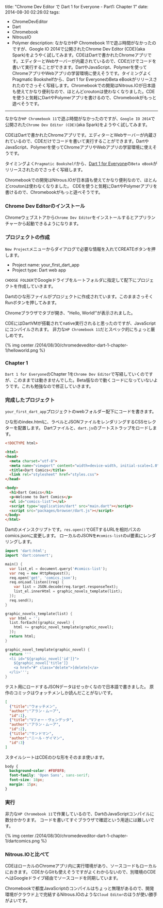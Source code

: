 title: "Chrome Dev Editor で Dart 1 for Everyone - Part1: Chapter 1"
date: 2014-08-30 02:26:02
tags:
 - ChromeDevEditor
 - Dart
 - Chromebook
 - NitrousIO
 - Polymer
description: なかなかHP Chromebook 11で遊ぶ時間がなかったのですが、Google IO 2014で公開されたChrome Dev Editor (CDE)(aka Spark)をようやく試してみます。CDEはDartで書かれたChromeアプリです。エディターとWebサーバーが内蔵されているので、CDEだけでコードを書いて実行することができます。DartやJavaScript、Polymerを使ってChromeアプリやWebアプリの学習環境に使えそうです。タイミングよくPragmatic Bookshelfから、Dart 1 for EveryoneのBeta eBookがリリースされたのでさっそく写経します。Chromebookでの開発はNitrous.IOが日本語も使えてかなり便利なので、ほとんどcroutonは使わなくなりました。CDEを使うと気軽にDartやPolymerアプリを書けるので、Chromebookがもっと遊べそうです。
---

なかなか`HP Chromebook 11`で遊ぶ時間がなかったのですが、`Google IO 2014`で公開された`Chrome Dev Editor (CDE)`(aka Spark)をようやく試してみます。

CDEはDartで書かれたChromeアプリです。エディターとWebサーバーが内蔵されているので、CDEだけでコードを書いて実行することができます。DartやJavaScript、Polymerを使ってChromeアプリやWebアプリの学習環境に使えそうです。

タイミングよく`Pragmatic Bookshelf`から、[Dart 1 for Everyone](https://www.pragprog.com/book/csdart1/dart-1-for-hipsters)の`Beta eBook`がリリースされたのでさっそく写経します。

Chromebookでの開発はNitrous.IOが日本語も使えてかなり便利なので、ほとんどcroutonは使わなくなりました。
CDEを使うと気軽にDartやPolymerアプリを書けるので、Chromebookがもっと遊べそうです。

<!-- more -->

### Chrome Dev Editorのインストール

Chromeウェブストアから`Chrome Dev Editor`をインストールするとアプリランチャーから起動できるようになります。

### プロジェクトの作成

`New Project`メニューからダイアログで必要な情報を入れてCREATEボタンを押します。

* Project name: your_first_dart_app
* Project type: Dart web app

`CHOOSE FOLDER`でGoogleドライブをルートフォルダに指定して配下にプロジェクトを作成していきます。

Dartのひな形ファイルがプロジェクトに作成されています。このままさっそくRunボタンを押してみます。

Chromeブラウザでタブが開き、"Hello, World!"が表示されました。

CDEにはDartVMが搭載されてnative実行されると思ったのですが、JavaScriptにコンパイルされます。
非力な`HP Chromebook 11`だとスペック的にちょっと厳しめです。


{% img center /2014/08/30/chromedeveditor-dart-1-chapter-1/helloworld.png %}


### Chapter 1

`Dart 1 for Everyone`のChapter 1を`Chrome Dev Editor`で写経していくのですが、このままでは動きませんでした。Beta版なので動くコードになっていないようです。これも勉強なので修正していきます。

### 完成したプロジェクト

`your_first_dart_app`プロジェクトのwebフォルダー配下にコードを書きます。

ひな形のindex.htmlに、ラベルとJSONファイルをレンダリングするCSSセレクターを配置します。
Dartファイルと、`dart.js`のブートストラップをロードします。

``` html web/index.html
<!DOCTYPE html>

<html>
<head>
  <meta charset="utf-8">
  <meta name="viewport" content="width=device-width, initial-scale=1.0">
  <title>Dart Comics</title>
  <link rel="stylesheet" href="styles.css">
</head>

<body>
  <h1>Dart Comics</h1>
  <p>Welcome to Dart Comics</p>
  <ul id="comics-list"></ul>
  <script type="application/dart" src="main.dart"></script>
  <script src="packages/browser/dart.js"></script>
</body>
</html>
```

Dartのメインスクリプトです。`res.open()`でGETするURLを相対パスのcomics.jsonに変更します。
ローカルのJSONを`#comics-list`のul要素にレンダリングします。

``` dart web/main.dart
import 'dart:html';
import 'dart:convert';

main() {
  var list_el = document.query('#comics-list');
  var req = new HttpRequest();
  req.open('get', 'comics.json');
  req.onLoad.listen((req) {
    var list = JSON.decode(req.target.responseText);
    list_el.innerHtml = graphic_novels_template(list);
  });
  req.send();
}

graphic_novels_template(list) {
  var html = '';
  list.forEach((graphic_novel) {
    html += graphic_novel_template(graphic_novel);
  });
  return html;
}

graphic_novel_template(graphic_novel) {
  return '''
  <li id="${graphic_novel['id']}">
    ${graphic_novel['title']}
    <a href="#" class="delete">[delete]</a>
  </li>''';
}
```

テスト用にロードするJSONデータはせっかくなので日本語で書きました。
原作のコミックはウォッチメンしか読んだことがないです。

```json web/comics.json
[
  {"title":"ウォッチメン",
  "author":"アラン・ムーア",
  "id":1},
  {"title":"Vフォー・ヴェンデッタ",
  "author":"アラン・ムーア",
  "id":2}, 
  {"title":"サンドマン",
  "author":"ニール・ゲイマン",
  "id":3} 
]
```

スタイルシートはCDEのひな形をそのまま使います。

``` css web/styles.css
body {
  background-color: #F8F8F8;
  font-family: 'Open Sans', sans-serif;
  font-size: 18px;
  margin: 15px;
}
```

### 実行

非力な`HP Chromebook 11`で作業しているので、DartのJavaScriptコンパイルに数分かかります。
コードを書いてすぐブラウザで確認という用途には難しいです。

{% img center /2014/08/30/chromedeveditor-dart-1-chapter-1/dartcomics.png %}

### Nitrous.IOと比べて

CDEはローカルのChromeアプリ内に実行環境があり、ソースコードもローカルにおきます。
CDEからGitも使えそうですがよくわからないので、別環境のCDEへはGoogleドライブ経由でソースコードを同期しています。

Chromebookで都度JavaScriptのコンパイルはちょっと無理があるので、開発環境がクラウド上で完結するNitrous.IOのような`Cloud Editor`のほうが使い勝手がよいです。
